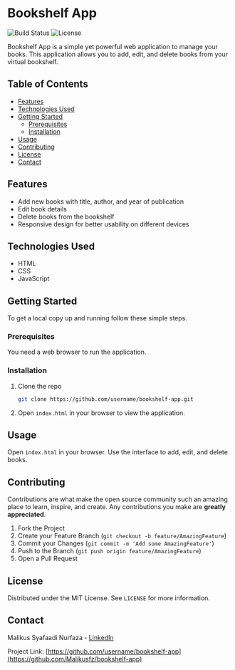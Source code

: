
# Bookshelf App

![Build Status](https://img.shields.io/badge/build-passing-brightgreen)
![License](https://img.shields.io/badge/license-MIT-blue)

Bookshelf App is a simple yet powerful web application to manage your books. This application allows you to add, edit, and delete books from your virtual bookshelf.

## Table of Contents

- [Features](#features)
- [Technologies Used](#technologies-used)
- [Getting Started](#getting-started)
  - [Prerequisites](#prerequisites)
  - [Installation](#installation)
- [Usage](#usage)
- [Contributing](#contributing)
- [License](#license)
- [Contact](#contact)

## Features

- Add new books with title, author, and year of publication
- Edit book details
- Delete books from the bookshelf
- Responsive design for better usability on different devices

## Technologies Used

- HTML
- CSS
- JavaScript

## Getting Started

To get a local copy up and running follow these simple steps.

### Prerequisites

You need a web browser to run the application.

### Installation

1. Clone the repo

   ```sh
   git clone https://github.com/username/bookshelf-app.git
   ```

2. Open `index.html` in your browser to view the application.

## Usage

Open `index.html` in your browser. Use the interface to add, edit, and delete books.

## Contributing

Contributions are what make the open source community such an amazing place to learn, inspire, and create. Any contributions you make are **greatly appreciated**.

1. Fork the Project
2. Create your Feature Branch (`git checkout -b feature/AmazingFeature`)
3. Commit your Changes (`git commit -m 'Add some AmazingFeature'`)
4. Push to the Branch (`git push origin feature/AmazingFeature`)
5. Open a Pull Request

## License

Distributed under the MIT License. See `LICENSE` for more information.

## Contact

Malikus Syafaadi Nurfaza - [LinkedIn](https://www.linkedin.com/in/malikussyafaadinurfaza/)

Project Link: [https://github.com/username/bookshelf-app](https://github.com/Malikusfz/bookshelf-app)
